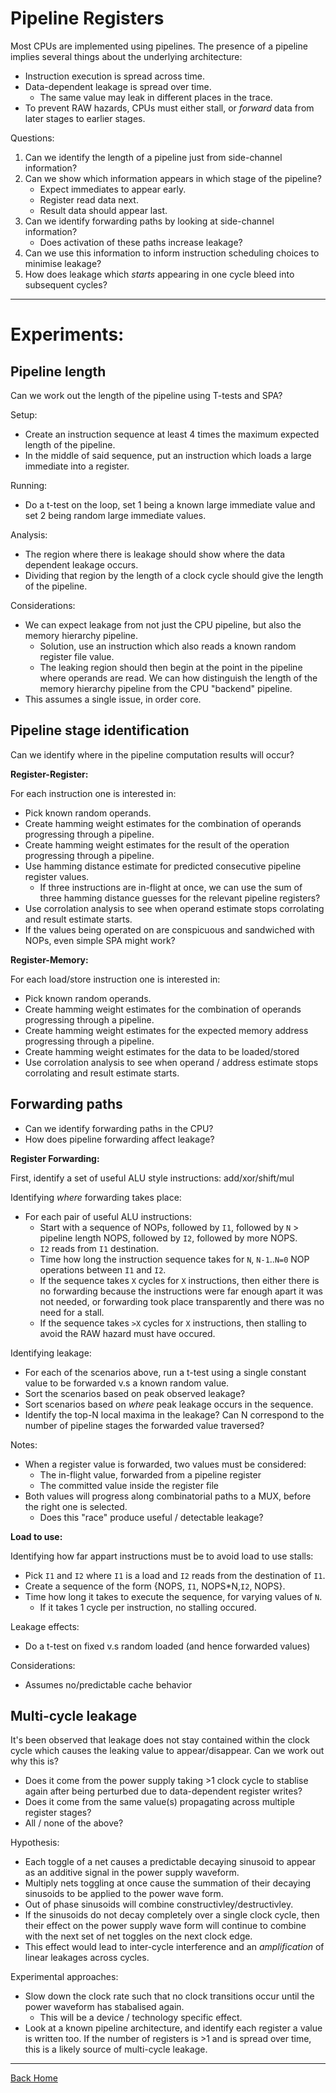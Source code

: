 
# Pipeline Registers

Most CPUs are implemented using pipelines. The presence of a pipeline
implies several things about the underlying architecture:
- Instruction execution is spread across time.
- Data-dependent leakage is spread over time.
  - The same value may leak in different places in the trace.
- To prevent RAW hazards, CPUs must either stall, or  *forward* data from
  later stages to earlier stages.

Questions:
1. Can we identify the length of a pipeline just from side-channel
  information?
2. Can we show which information appears in which stage of the pipeline?
   - Expect immediates to appear early.
   - Register read data next.
   - Result data should appear last.
3. Can we identify forwarding paths by looking at side-channel information?
   - Does activation of these paths increase leakage?
4. Can we use this information to inform instruction scheduling choices to
   minimise leakage?
5. How does leakage which *starts* appearing in one cycle bleed into
   subsequent cycles?

---

# Experiments:

## Pipeline length

Can we work out the length of the pipeline using T-tests and SPA?

Setup:
- Create an instruction sequence at least 4 times the maximum expected
  length of the pipeline.
- In the middle of said sequence, put an instruction which loads a
  large immediate into a register.

Running:
- Do a t-test on the loop, set 1 being a known large immediate value
  and set 2 being random large immediate values.

Analysis:
- The region where there is leakage should show where the data dependent
  leakage occurs.
- Dividing that region by the length of a clock cycle should give the
  length of the pipeline.

Considerations:
- We can expect leakage from not just the CPU pipeline, but also the
  memory hierarchy pipeline.
  - Solution, use an instruction which also reads a known random register
    file value.
  - The leaking region should then begin at the point in the pipeline where
    operands are read. We can how distinguish the length of the memory
    hierarchy pipeline from the CPU "backend" pipeline.
- This assumes a single issue, in order core.

## Pipeline stage identification

Can we identify where in the pipeline computation results will occur?

**Register-Register:**

For each instruction one is interested in:
- Pick known random operands.
- Create hamming weight estimates for the combination of operands
  progressing through a pipeline.
- Create hamming weight estimates for the result of the operation
  progressing through a pipeline.
- Use hamming distance estimate for predicted consecutive pipeline
  register values.
  - If three instructions are in-flight at once, we can use the sum of
    three hamming distance guesses for the relevant pipeline registers?
- Use corrolation analysis to see when operand estimate stops corrolating
  and result estimate starts.
- If the values being operated on are conspicuous and sandwiched with NOPs,
  even simple SPA might work?

**Register-Memory:**

For each load/store instruction one is interested in:

- Pick known random operands.
- Create hamming weight estimates for the combination of operands
  progressing through a pipeline.
- Create hamming weight estimates for the expected memory address
  progressing through a pipeline.
- Create hamming weight estimates for the data to be loaded/stored
- Use corrolation analysis to see when operand / address estimate stops
  corrolating and result estimate starts.

## Forwarding paths

- Can we identify forwarding paths in the CPU?
- How does pipeline forwarding affect leakage?

**Register Forwarding:**


First, identify a set of useful ALU style instructions: add/xor/shift/mul

Identifying *where* forwarding takes place:
- For each pair of useful ALU instructions:
  - Start with a sequence of NOPs, followed by `I1`, followed by
    `N` > pipeline length NOPS, followed by `I2`, followed by more NOPS.
  - `I2` reads from `I1` destination.
  - Time how long the instruction sequence takes for `N`, `N-1`..`N=0`
    NOP operations between `I1` and `I2`.
  - If the sequence takes `X` cycles for `X` instructions, then either
    there is no forwarding because the instructions were far enough apart
    it was not needed, or forwarding took place transparently and there was
    no need for a stall.
  - If the sequence takes `>X` cycles for `X` instructions, then stalling
    to avoid the RAW hazard must have occured.

Identifying leakage:
- For each of the scenarios above, run a t-test using a single constant
  value to be forwarded v.s a known random value.
- Sort the scenarios based on peak observed leakage?
- Sort scenarios based on *where* peak leakage occurs in the sequence.
- Identify the top-N local maxima in the leakage? Can N correspond to the
  number of pipeline stages the forwarded value traversed?

Notes:
- When a register value is forwarded, two values must be considered:
  - The in-flight value, forwarded from a pipeline register
  - The committed value inside the register file
- Both values will progress along combinatorial paths to a MUX, before the
  right one is selected.
  - Does this "race" produce useful / detectable leakage?

**Load to use:**

Identifying how far appart instructions must be to avoid load to use
stalls:
- Pick `I1` and `I2` where `I1` is a load and `I2` reads from the destination
  of `I1`.
- Create a sequence of the form {NOPS, `I1`, NOPS\*N,`I2`, NOPS}.
- Time how long it takes to execute the sequence, for varying values of
  `N`.
  - If it takes 1 cycle per instruction, no stalling occured.

Leakage effects:
- Do a t-test on fixed v.s random loaded (and hence forwarded values)

Considerations:
- Assumes no/predictable cache behavior

## Multi-cycle leakage

It's been observed that leakage does not stay contained within the clock
cycle which causes the leaking value to appear/disappear.
Can we work out why this is?
- Does it come from the power supply taking >1 clock cycle to stablise
  again after being perturbed due to data-dependent register writes?
- Does it come from the same value(s) propagating across multiple
  register stages?
- All / none of the above?

Hypothesis:
- Each toggle of a net causes a predictable decaying sinusoid to appear
  as an additive signal in the power supply waveform.
- Multiply nets toggling at once cause the summation of their decaying
  sinusoids to be applied to the power wave form.
- Out of phase sinusoids will combine constructivley/destructivley.
- If the sinusoids do not decay completely over a single clock
  cycle, then their effect on the power supply wave form will continue to
  combine with the next set of net toggles on the next clock edge.
- This effect would lead to inter-cycle interference and an *amplification*
  of linear leakages across cycles.

Experimental approaches:
- Slow down the clock rate such that no clock transitions occur until
  the power waveform has stabalised again.
  - This will be a device / technology specific effect.
- Look at a known pipeline architecture, and identify each register a
  value is written too. If the number of registers is >1 and is spread
  over time, this is a likely source of multi-cycle leakage.

---

[Back Home](../../README.md)
